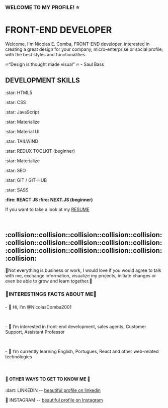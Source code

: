### WELCOME TO MY PROFILE! :star:
<h1> FRONT-END DEVELOPER </h1>

</p> Welcome, I'm Nicolas E. Comba, FRONT-END developer, interested in creating a great design for your company, micro-enterprise or social profile; with the best styles and functionalities.</p>

:fire:<q>Design is thought made visual</q> :fire: - Saul Bass

<h2> DEVELOPMENT SKILLS </h2>

<p> :star: HTML5</p>
<p> :star: CSS</p>
<p> :star: JavaScript</p>
<p> :star: Materialize</p>
<p> :star: Material UI</p>
<p> :star: TAILWIND</p>
<p> :star: REDUX TOOLKIT (beginner)</p>
<p> :star: Materialize</p>
<p> :star: SEO</p>
<p> :star: GIT / GIT-HUB</p>
<p> :star: SASS</p>
<strong>:fire: REACT JS </strong>
<strong>:fire: NEXT.JS (beginner) </strong>

<p>If you want to take a look at my <a href="https://nicolascomba2001.github.io/Portfolio/" target="_BLANK">RESUME</a></p> <br>

<h2>:collision::collision::collision::collision::collision::collision::collision::collision::collision::collision::collision::collision::collision::collision::collision::collision:</h2>
 <p>💞️Not everything is business or work, I would love if you would agree to talk with me, exchange information, visualize my projects, initiate changes or even be able to grow and learn together.💞️ </p>
 
### <h3>:triangular_flag_on_post:INTERESTINGS FACTS ABOUT ME:triangular_flag_on_post:<h3> 
<p>- 👋 Hi, I’m @NicolasComba2001</p> <br>
<p>- 👀 I’m interested in front-end development, sales agents, Customer Support, Assistant Professor</p> <br>
<p>- 🌱 I’m currently learning English, Portugues, React and other web-related technologies</p> <br>

 ### <h4>:triangular_flag_on_post: OTHER WAYS TO GET TO KNOW ME :triangular_flag_on_post:</h4>

<p>:dart: LINKEDIN -- <a href="https://www.linkedin.com/in/nicolas-comba-94147730a/" target="_BLANK" rel="nofollow">beautiful profile on linkedin</a>

:dart: INSTAGRAM -- <a href="https://www.instagram.com/nicolascomba/" target="_BLANK" rel="nofollow">beautiful profile on Instagram</a></p>

<!---
NicolasComba2001/NicolasComba2001 is a ✨ special ✨ repository because its `README.md` (this file) appears on your GitHub profile.
You can click the Preview link to take a look at your changes.
--->
